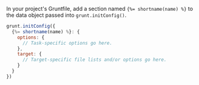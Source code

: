 In your project's Gruntfile, add a section named `{%= shortname(name) %}` to the data object passed into `grunt.initConfig()`.

```js
grunt.initConfig({
  {%= shortname(name) %}: {
    options: {
      // Task-specific options go here.
    },
    target: {
      // Target-specific file lists and/or options go here.
    }
  }
})
```